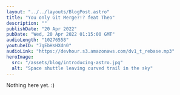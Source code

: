 ```yaml
---
layout: "../../layouts/BlogPost.astro"
title: "You only Git Merge?!? feat Theo"
description: ""
publishDate: "20 Apr 2022"
pubDate: "Wed, 20 Apr 2022 01:15:00 GMT"
audioLength: "10276558"
youtubeID: "7gEbHsHXdn0"
audioLink: "https://devhour.s3.amazonaws.com/dv1_t_rebase.mp3"
heroImage:
  src: "/assets/blog/introducing-astro.jpg"
  alt: "Space shuttle leaving curved trail in the sky"
---
```


Nothing here yet. :)